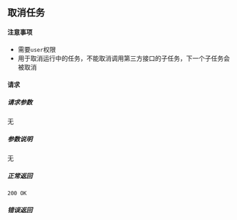 ## 取消任务

#### 注意事项

- 需要`user`权限
- 用于取消运行中的任务，不能取消调用第三方接口的子任务，下一个子任务会被取消

#### 请求

##### 请求参数

无

##### 参数说明

无

##### 正常返回

```
200 OK
```

##### 错误返回
